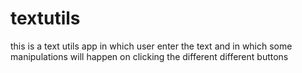 # textutils
this is a text utils app in which user enter the text and in which some manipulations will happen on clicking the different different buttons
